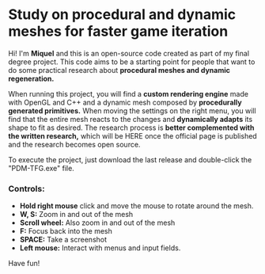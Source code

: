 # Study on procedural and dynamic meshes for faster game iteration

Hi! I'm **Miquel** and this is an open-source code created as part of my final degree project. This code aims to be a starting point for people that want to do some practical research about **procedural meshes and dynamic regeneration.** 

When running this project, you will find a **custom rendering engine** made with OpenGL and C++ and a dynamic mesh composed by **procedurally generated primitives.** When moving the settings on the right menu, you will find that the entire mesh reacts to the changes and **dynamically adapts** its shape to fit as desired. The research process is **better complemented with the written research,** which will be HERE once the official page is published and the research becomes open source.

To execute the project, just download the last release and double-click the "PDM-TFG.exe" file.

### Controls:
* **Hold right mouse** click and move the mouse to rotate around the mesh.
* **W, S:** Zoom in and out of the mesh
* **Scroll wheel:** Also zoom in and out of the mesh
* **F:** Focus back into the mesh
* **SPACE:** Take a screenshot
* **Left mouse:** Interact with menus and input fields.

Have fun!
